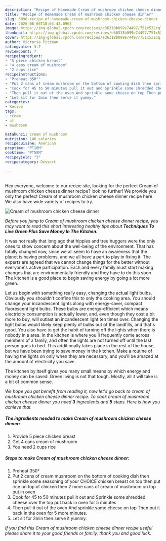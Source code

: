 ```yaml
---
description: "Recipe of Homemade Cream of mushroom chicken cheese dinner"
title: "Recipe of Homemade Cream of mushroom chicken cheese dinner"
slug: 3090-recipe-of-homemade-cream-of-mushroom-chicken-cheese-dinner
date: 2020-08-06T18:03:43.096Z
image: https://img-global.cpcdn.com/recipes/e36318b099e74497/751x532cq70/cream-of-mushroom-chicken-cheese-dinner-recipe-main-photo.jpg
thumbnail: https://img-global.cpcdn.com/recipes/e36318b099e74497/751x532cq70/cream-of-mushroom-chicken-cheese-dinner-recipe-main-photo.jpg
cover: https://img-global.cpcdn.com/recipes/e36318b099e74497/751x532cq70/cream-of-mushroom-chicken-cheese-dinner-recipe-main-photo.jpg
author: Victoria Pittman
ratingvalue: 3.7
reviewcount: 7
recipeingredient:
- "5 piece chicken breast"
- "4 cans cream of mushroom"
- "2 cups rice"
recipeinstructions:
- "Preheat 350°"
- "Put 2 cans of cream mushroom on the bottom of cooking dish then sprinkle some seasoning of your CHOICE chicken breast on top then put rice on top of chicken then 2 more cans of cream of mushroom on top put in oven."
- "Cook for 45 to 50 minutes pull it out and Sprinkle some shredded cheese over the top put back in oven for 5 minutes."
- "Then pull it out of the oven And sprinkle some cheese on top Then put it back in the oven for 5 more minutes."
- "Let sit for 2min then serve it yummy."
categories:
- Recipe
tags:
- cream
- of
- mushroom

katakunci: cream of mushroom 
nutrition: 140 calories
recipecuisine: American
preptime: "PT10M"
cooktime: "PT58M"
recipeyield: "3"
recipecategory: Dessert

---
```

<br>
Hey everyone, welcome to our recipe site, looking for the perfect Cream of mushroom chicken cheese dinner recipe? look no further! We provide you only the perfect Cream of mushroom chicken cheese dinner recipe here. We also have wide variety of recipes to try.
<br>


![Cream of mushroom chicken cheese dinner](https://img-global.cpcdn.com/recipes/e36318b099e74497/751x532cq70/cream-of-mushroom-chicken-cheese-dinner-recipe-main-photo.jpg)

<i>Before you jump to Cream of mushroom chicken cheese dinner recipe, you may want to read this short interesting healthy tips about 
<strong>Techniques To Live Green Plus Save Money In The Kitchen</strong>.</i>
</br>

It was not really that long ago that hippies and tree huggers were the only ones to show concern about the well-being of the environment. That has totally changed now, since we all seem to have an awareness that the planet is having problems, and we all have a part to play in fixing it. The experts are agreed that we cannot change things for the better without everyone's active participation. Each and every family must start making changes that are environmentally friendly and they have to do this soon. The kitchen is a good place to begin saving energy by going a lot more green.

Let us begin with something really easy, changing the actual light bulbs. Obviously you shouldn't confine this to only the cooking area. You should change your incandescent lights along with energy-saver, compact fluorescent light bulbs. These bulbs are energy-efficient which means electricity consumption is actually lower, and, even though they cost a bit more to buy, will outlast an incandescent light ten times over. Changing the light bulbs would likely keep plenty of bulbs out of the landfills, and that's good. You also have to get the habit of turning off the lights when there is nobody in a area. In the kitchen is where you'll frequently come across members of a family, and often the lights are not turned off until the last person goes to bed. This additionally takes place in the rest of the house, but we have been trying to save money in the kitchen. Make a routine of having the lights on only when they are necessary, and you'll be amazed at the amount of electricity you save.

The kitchen by itself gives you many small means by which energy and money can be saved. Green living is not that tough. Mostly, all it will take is a bit of common sense.


<i>We hope you got benefit from reading it, now let's go back to cream of mushroom chicken cheese dinner recipe. To cook cream of mushroom chicken cheese dinner you need <strong>3</strong> ingredients and <strong>5</strong> steps. Here is how you achieve that.
</i>

##### The ingredients needed to make Cream of mushroom chicken cheese dinner:

1. Provide 5 piece chicken breast
1. Get 4 cans cream of mushroom
1. You need 2 cups rice


##### Steps to make Cream of mushroom chicken cheese dinner:

1. Preheat 350°
1. Put 2 cans of cream mushroom on the bottom of cooking dish then sprinkle some seasoning of your CHOICE chicken breast on top then put rice on top of chicken then 2 more cans of cream of mushroom on top put in oven.
1. Cook for 45 to 50 minutes pull it out and Sprinkle some shredded cheese over the top put back in oven for 5 minutes.
1. Then pull it out of the oven And sprinkle some cheese on top Then put it back in the oven for 5 more minutes.
1. Let sit for 2min then serve it yummy.


<i>If you find this Cream of mushroom chicken cheese dinner recipe useful please share it to your good friends or family, thank you and good luck.</i>
